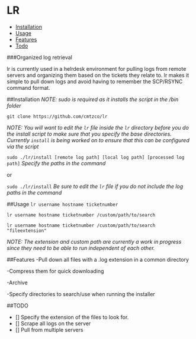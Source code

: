 # LR

* [Installation](https://github.com/cmtzco/lr#organized-log-retrieval)
* [Usage](https://github.com/cmtzco/lr#usage)
* [Features](https://github.com/cmtzco/lr#features)
* [Todo](https://github.com/cmtzco/lr#todo)

###Organized log retrieval

lr is currently used in a helrdesk environment for pulling logs from remote servers and 
organizing them based on the tickets they relate to.  lr makes it simple to pull down logs 
and avoid having to remember the SCP/RSYNC command format.  

##Installation
*NOTE: sudo is required as it installs the script in the /bin folder*

`git clone https://github.com/cmtzco/lr`

*NOTE: You will want to edit the `lr` file inside the `lr` directory before you do the install script to make sure that you specify the base directories.  Currently `install` is being worked on to ensure that this can be configured via the script* 

`sudo ./lr/install [remote log path] [local log path] [processed log path]` *Specify the paths in the command*

or

`sudo ./lr/install` *Be sure to edit the `lr` file if you do not include the log paths in the command*

##Usage
`lr username hostname ticketnumber`

`lr username hostname ticketnumber /custom/path/to/search`

`lr username hostname ticketnumber /custom/path/to/search "fileextension"`

*NOTE: The extension and custom path are currently a work in progress since they need to be able to run independent of each other.*

##Features
-Pull down all files with a .log extension in a common directory

-Compress them for quick downloading

-Archive

-Specify directories to search/use when running the installer


##TODO
- [] Specify the extension of the files to look for.
- [] Scrape all logs on the server
- [] Pull from multiple servers

